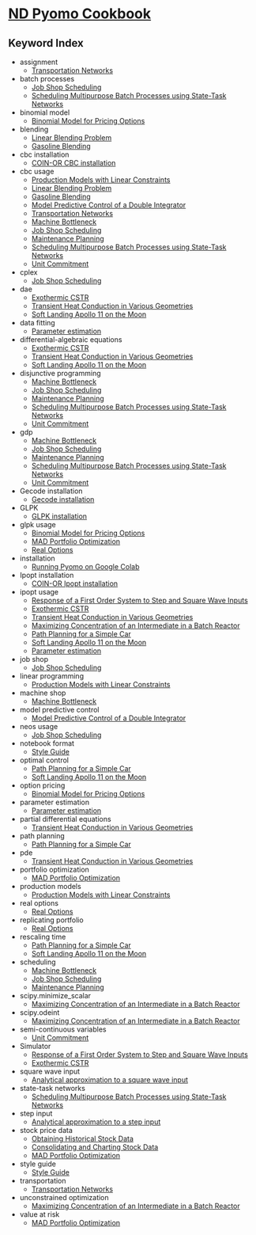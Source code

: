 # [ND Pyomo Cookbook](http://jckantor.github.io/ND-Pyomo-Cookbook/)
## Keyword Index

* assignment
    - [Transportation Networks](http://nbviewer.jupyter.org/github/jckantor/ND-Pyomo-Cookbook/blob/master/notebooks/03.01-Transportation-Networks.ipynb#Transportation-Networks)
* batch processes
    - [Job Shop Scheduling](http://nbviewer.jupyter.org/github/jckantor/ND-Pyomo-Cookbook/blob/master/notebooks/04.02-Job-Shop-Scheduling.ipynb#Job-Shop-Scheduling)
    - [Scheduling Multipurpose Batch Processes using State-Task Networks](http://nbviewer.jupyter.org/github/jckantor/ND-Pyomo-Cookbook/blob/master/notebooks/04.04-Scheduling-Multipurpose-Batch-Processes-using-State-Task_Networks.ipynb#Scheduling-Multipurpose-Batch-Processes-using-State-Task-Networks)
* binomial model
    - [Binomial Model for Pricing Options](http://nbviewer.jupyter.org/github/jckantor/ND-Pyomo-Cookbook/blob/master/notebooks/08.03-Binomial-Model-for-Pricing-Options.ipynb#Binomial-Model-for-Pricing-Options)
* blending
    - [Linear Blending Problem](http://nbviewer.jupyter.org/github/jckantor/ND-Pyomo-Cookbook/blob/master/notebooks/02.02-Linear-Blending-Problem.ipynb#Linear-Blending-Problem)
    - [Gasoline Blending](http://nbviewer.jupyter.org/github/jckantor/ND-Pyomo-Cookbook/blob/master/notebooks/02.04-Gasoline-Blending.ipynb#Gasoline-Blending)
* cbc installation
    - [COIN-OR CBC installation](http://nbviewer.jupyter.org/github/jckantor/ND-Pyomo-Cookbook/blob/master/notebooks/01.02-Running-Pyomo-on-Google-Colab.ipynb#COIN-OR-CBC-installation)
* cbc usage
    - [Production Models with Linear Constraints](http://nbviewer.jupyter.org/github/jckantor/ND-Pyomo-Cookbook/blob/master/notebooks/02.01-Production-Models-with-Linear-Constraints.ipynb#Production-Models-with-Linear-Constraints)
    - [Linear Blending Problem](http://nbviewer.jupyter.org/github/jckantor/ND-Pyomo-Cookbook/blob/master/notebooks/02.02-Linear-Blending-Problem.ipynb#Linear-Blending-Problem)
    - [Gasoline Blending](http://nbviewer.jupyter.org/github/jckantor/ND-Pyomo-Cookbook/blob/master/notebooks/02.04-Gasoline-Blending.ipynb#Gasoline-Blending)
    - [Model Predictive Control of a Double Integrator](http://nbviewer.jupyter.org/github/jckantor/ND-Pyomo-Cookbook/blob/master/notebooks/02.05-Model-Predictive-Control-of-a-Double-Integrator.ipynb#Model-Predictive-Control-of-a-Double-Integrator)
    - [Transportation Networks](http://nbviewer.jupyter.org/github/jckantor/ND-Pyomo-Cookbook/blob/master/notebooks/03.01-Transportation-Networks.ipynb#Transportation-Networks)
    - [Machine Bottleneck](http://nbviewer.jupyter.org/github/jckantor/ND-Pyomo-Cookbook/blob/master/notebooks/04.01-Machine-Bottleneck.ipynb#Machine-Bottleneck)
    - [Job Shop Scheduling](http://nbviewer.jupyter.org/github/jckantor/ND-Pyomo-Cookbook/blob/master/notebooks/04.02-Job-Shop-Scheduling.ipynb#Job-Shop-Scheduling)
    - [Maintenance Planning](http://nbviewer.jupyter.org/github/jckantor/ND-Pyomo-Cookbook/blob/master/notebooks/04.03-Maintenance-Planning.ipynb#Maintenance-Planning)
    - [Scheduling Multipurpose Batch Processes using State-Task Networks](http://nbviewer.jupyter.org/github/jckantor/ND-Pyomo-Cookbook/blob/master/notebooks/04.04-Scheduling-Multipurpose-Batch-Processes-using-State-Task_Networks.ipynb#Scheduling-Multipurpose-Batch-Processes-using-State-Task-Networks)
    - [Unit Commitment](http://nbviewer.jupyter.org/github/jckantor/ND-Pyomo-Cookbook/blob/master/notebooks/04.05-Unit-Commitment.ipynb#Unit-Commitment)
* cplex
    - [Job Shop Scheduling](http://nbviewer.jupyter.org/github/jckantor/ND-Pyomo-Cookbook/blob/master/notebooks/04.02-Job-Shop-Scheduling.ipynb#Job-Shop-Scheduling)
* dae
    - [Exothermic CSTR](http://nbviewer.jupyter.org/github/jckantor/ND-Pyomo-Cookbook/blob/master/notebooks/05.02-Exothermic-CSTR.ipynb#Exothermic-CSTR)
    - [Transient Heat Conduction in Various Geometries](http://nbviewer.jupyter.org/github/jckantor/ND-Pyomo-Cookbook/blob/master/notebooks/05.03-Heat_Conduction_in_Various_Geometries.ipynb#Transient-Heat-Conduction-in-Various-Geometries)
    - [Soft Landing Apollo 11 on the Moon](http://nbviewer.jupyter.org/github/jckantor/ND-Pyomo-Cookbook/blob/master/notebooks/06.04-Soft-Landing-Apollo-11-on-the-Moon.ipynb#Soft-Landing-Apollo-11-on-the-Moon)
* data fitting
    - [Parameter estimation](http://nbviewer.jupyter.org/github/jckantor/ND-Pyomo-Cookbook/blob/master/notebooks/07.01-Parameter-Estimation-Catalytic-Reactor.ipynb#Parameter-estimation)
* differential-algebraic equations
    - [Exothermic CSTR](http://nbviewer.jupyter.org/github/jckantor/ND-Pyomo-Cookbook/blob/master/notebooks/05.02-Exothermic-CSTR.ipynb#Exothermic-CSTR)
    - [Transient Heat Conduction in Various Geometries](http://nbviewer.jupyter.org/github/jckantor/ND-Pyomo-Cookbook/blob/master/notebooks/05.03-Heat_Conduction_in_Various_Geometries.ipynb#Transient-Heat-Conduction-in-Various-Geometries)
    - [Soft Landing Apollo 11 on the Moon](http://nbviewer.jupyter.org/github/jckantor/ND-Pyomo-Cookbook/blob/master/notebooks/06.04-Soft-Landing-Apollo-11-on-the-Moon.ipynb#Soft-Landing-Apollo-11-on-the-Moon)
* disjunctive programming
    - [Machine Bottleneck](http://nbviewer.jupyter.org/github/jckantor/ND-Pyomo-Cookbook/blob/master/notebooks/04.01-Machine-Bottleneck.ipynb#Machine-Bottleneck)
    - [Job Shop Scheduling](http://nbviewer.jupyter.org/github/jckantor/ND-Pyomo-Cookbook/blob/master/notebooks/04.02-Job-Shop-Scheduling.ipynb#Job-Shop-Scheduling)
    - [Maintenance Planning](http://nbviewer.jupyter.org/github/jckantor/ND-Pyomo-Cookbook/blob/master/notebooks/04.03-Maintenance-Planning.ipynb#Maintenance-Planning)
    - [Scheduling Multipurpose Batch Processes using State-Task Networks](http://nbviewer.jupyter.org/github/jckantor/ND-Pyomo-Cookbook/blob/master/notebooks/04.04-Scheduling-Multipurpose-Batch-Processes-using-State-Task_Networks.ipynb#Scheduling-Multipurpose-Batch-Processes-using-State-Task-Networks)
    - [Unit Commitment](http://nbviewer.jupyter.org/github/jckantor/ND-Pyomo-Cookbook/blob/master/notebooks/04.05-Unit-Commitment.ipynb#Unit-Commitment)
* gdp
    - [Machine Bottleneck](http://nbviewer.jupyter.org/github/jckantor/ND-Pyomo-Cookbook/blob/master/notebooks/04.01-Machine-Bottleneck.ipynb#Machine-Bottleneck)
    - [Job Shop Scheduling](http://nbviewer.jupyter.org/github/jckantor/ND-Pyomo-Cookbook/blob/master/notebooks/04.02-Job-Shop-Scheduling.ipynb#Job-Shop-Scheduling)
    - [Maintenance Planning](http://nbviewer.jupyter.org/github/jckantor/ND-Pyomo-Cookbook/blob/master/notebooks/04.03-Maintenance-Planning.ipynb#Maintenance-Planning)
    - [Scheduling Multipurpose Batch Processes using State-Task Networks](http://nbviewer.jupyter.org/github/jckantor/ND-Pyomo-Cookbook/blob/master/notebooks/04.04-Scheduling-Multipurpose-Batch-Processes-using-State-Task_Networks.ipynb#Scheduling-Multipurpose-Batch-Processes-using-State-Task-Networks)
    - [Unit Commitment](http://nbviewer.jupyter.org/github/jckantor/ND-Pyomo-Cookbook/blob/master/notebooks/04.05-Unit-Commitment.ipynb#Unit-Commitment)
* Gecode installation
    - [Gecode installation](http://nbviewer.jupyter.org/github/jckantor/ND-Pyomo-Cookbook/blob/master/notebooks/01.02-Running-Pyomo-on-Google-Colab.ipynb#Gecode-installation)
* GLPK
    - [GLPK installation](http://nbviewer.jupyter.org/github/jckantor/ND-Pyomo-Cookbook/blob/master/notebooks/01.02-Running-Pyomo-on-Google-Colab.ipynb#GLPK-installation)
* glpk usage
    - [Binomial Model for Pricing Options](http://nbviewer.jupyter.org/github/jckantor/ND-Pyomo-Cookbook/blob/master/notebooks/08.03-Binomial-Model-for-Pricing-Options.ipynb#Binomial-Model-for-Pricing-Options)
    - [MAD Portfolio Optimization](http://nbviewer.jupyter.org/github/jckantor/ND-Pyomo-Cookbook/blob/master/notebooks/08.04-MAD-Portfolio-Optimization.ipynb#MAD-Portfolio-Optimization)
    - [Real Options](http://nbviewer.jupyter.org/github/jckantor/ND-Pyomo-Cookbook/blob/master/notebooks/08.05-Real-Options.ipynb#Real-Options)
* installation
    - [Running Pyomo on Google Colab](http://nbviewer.jupyter.org/github/jckantor/ND-Pyomo-Cookbook/blob/master/notebooks/01.02-Running-Pyomo-on-Google-Colab.ipynb#Running-Pyomo-on-Google-Colab)
* Ipopt installation
    - [COIN-OR Ipopt installation](http://nbviewer.jupyter.org/github/jckantor/ND-Pyomo-Cookbook/blob/master/notebooks/01.02-Running-Pyomo-on-Google-Colab.ipynb#COIN-OR-Ipopt-installation)
* ipopt usage
    - [Response of a First Order System to Step and Square Wave Inputs](http://nbviewer.jupyter.org/github/jckantor/ND-Pyomo-Cookbook/blob/master/notebooks/05.01-Response-of-a-First-Order-System-to-Step-and-Square-Wave-Inputs.ipynb#Response-of-a-First-Order-System-to-Step-and-Square-Wave-Inputs)
    - [Exothermic CSTR](http://nbviewer.jupyter.org/github/jckantor/ND-Pyomo-Cookbook/blob/master/notebooks/05.02-Exothermic-CSTR.ipynb#Exothermic-CSTR)
    - [Transient Heat Conduction in Various Geometries](http://nbviewer.jupyter.org/github/jckantor/ND-Pyomo-Cookbook/blob/master/notebooks/05.03-Heat_Conduction_in_Various_Geometries.ipynb#Transient-Heat-Conduction-in-Various-Geometries)
    - [Maximizing Concentration of an Intermediate in a Batch Reactor](http://nbviewer.jupyter.org/github/jckantor/ND-Pyomo-Cookbook/blob/master/notebooks/06.02-Maximizing-Concentration-of-an-Intermediate-in-a-Batch-Reactor.ipynb#Maximizing-Concentration-of-an-Intermediate-in-a-Batch-Reactor)
    - [Path Planning for a Simple Car](http://nbviewer.jupyter.org/github/jckantor/ND-Pyomo-Cookbook/blob/master/notebooks/06.03-Path-Planning-for-a-Simple-Car.ipynb#Path-Planning-for-a-Simple-Car)
    - [Soft Landing Apollo 11 on the Moon](http://nbviewer.jupyter.org/github/jckantor/ND-Pyomo-Cookbook/blob/master/notebooks/06.04-Soft-Landing-Apollo-11-on-the-Moon.ipynb#Soft-Landing-Apollo-11-on-the-Moon)
    - [Parameter estimation](http://nbviewer.jupyter.org/github/jckantor/ND-Pyomo-Cookbook/blob/master/notebooks/07.01-Parameter-Estimation-Catalytic-Reactor.ipynb#Parameter-estimation)
* job shop
    - [Job Shop Scheduling](http://nbviewer.jupyter.org/github/jckantor/ND-Pyomo-Cookbook/blob/master/notebooks/04.02-Job-Shop-Scheduling.ipynb#Job-Shop-Scheduling)
* linear programming
    - [Production Models with Linear Constraints](http://nbviewer.jupyter.org/github/jckantor/ND-Pyomo-Cookbook/blob/master/notebooks/02.01-Production-Models-with-Linear-Constraints.ipynb#Production-Models-with-Linear-Constraints)
* machine shop
    - [Machine Bottleneck](http://nbviewer.jupyter.org/github/jckantor/ND-Pyomo-Cookbook/blob/master/notebooks/04.01-Machine-Bottleneck.ipynb#Machine-Bottleneck)
* model predictive control
    - [Model Predictive Control of a Double Integrator](http://nbviewer.jupyter.org/github/jckantor/ND-Pyomo-Cookbook/blob/master/notebooks/02.05-Model-Predictive-Control-of-a-Double-Integrator.ipynb#Model-Predictive-Control-of-a-Double-Integrator)
* neos usage
    - [Job Shop Scheduling](http://nbviewer.jupyter.org/github/jckantor/ND-Pyomo-Cookbook/blob/master/notebooks/04.02-Job-Shop-Scheduling.ipynb#Job-Shop-Scheduling)
* notebook format
    - [Style Guide](http://nbviewer.jupyter.org/github/jckantor/ND-Pyomo-Cookbook/blob/master/notebooks/A.00-Style-Guide.ipynb#Style-Guide)
* optimal control
    - [Path Planning for a Simple Car](http://nbviewer.jupyter.org/github/jckantor/ND-Pyomo-Cookbook/blob/master/notebooks/06.03-Path-Planning-for-a-Simple-Car.ipynb#Path-Planning-for-a-Simple-Car)
    - [Soft Landing Apollo 11 on the Moon](http://nbviewer.jupyter.org/github/jckantor/ND-Pyomo-Cookbook/blob/master/notebooks/06.04-Soft-Landing-Apollo-11-on-the-Moon.ipynb#Soft-Landing-Apollo-11-on-the-Moon)
* option pricing
    - [Binomial Model for Pricing Options](http://nbviewer.jupyter.org/github/jckantor/ND-Pyomo-Cookbook/blob/master/notebooks/08.03-Binomial-Model-for-Pricing-Options.ipynb#Binomial-Model-for-Pricing-Options)
* parameter estimation
    - [Parameter estimation](http://nbviewer.jupyter.org/github/jckantor/ND-Pyomo-Cookbook/blob/master/notebooks/07.01-Parameter-Estimation-Catalytic-Reactor.ipynb#Parameter-estimation)
* partial differential equations
    - [Transient Heat Conduction in Various Geometries](http://nbviewer.jupyter.org/github/jckantor/ND-Pyomo-Cookbook/blob/master/notebooks/05.03-Heat_Conduction_in_Various_Geometries.ipynb#Transient-Heat-Conduction-in-Various-Geometries)
* path planning
    - [Path Planning for a Simple Car](http://nbviewer.jupyter.org/github/jckantor/ND-Pyomo-Cookbook/blob/master/notebooks/06.03-Path-Planning-for-a-Simple-Car.ipynb#Path-Planning-for-a-Simple-Car)
* pde
    - [Transient Heat Conduction in Various Geometries](http://nbviewer.jupyter.org/github/jckantor/ND-Pyomo-Cookbook/blob/master/notebooks/05.03-Heat_Conduction_in_Various_Geometries.ipynb#Transient-Heat-Conduction-in-Various-Geometries)
* portfolio optimization
    - [MAD Portfolio Optimization](http://nbviewer.jupyter.org/github/jckantor/ND-Pyomo-Cookbook/blob/master/notebooks/08.04-MAD-Portfolio-Optimization.ipynb#MAD-Portfolio-Optimization)
* production models
    - [Production Models with Linear Constraints](http://nbviewer.jupyter.org/github/jckantor/ND-Pyomo-Cookbook/blob/master/notebooks/02.01-Production-Models-with-Linear-Constraints.ipynb#Production-Models-with-Linear-Constraints)
* real options
    - [Real Options](http://nbviewer.jupyter.org/github/jckantor/ND-Pyomo-Cookbook/blob/master/notebooks/08.05-Real-Options.ipynb#Real-Options)
* replicating portfolio
    - [Real Options](http://nbviewer.jupyter.org/github/jckantor/ND-Pyomo-Cookbook/blob/master/notebooks/08.05-Real-Options.ipynb#Real-Options)
* rescaling time
    - [Path Planning for a Simple Car](http://nbviewer.jupyter.org/github/jckantor/ND-Pyomo-Cookbook/blob/master/notebooks/06.03-Path-Planning-for-a-Simple-Car.ipynb#Path-Planning-for-a-Simple-Car)
    - [Soft Landing Apollo 11 on the Moon](http://nbviewer.jupyter.org/github/jckantor/ND-Pyomo-Cookbook/blob/master/notebooks/06.04-Soft-Landing-Apollo-11-on-the-Moon.ipynb#Soft-Landing-Apollo-11-on-the-Moon)
* scheduling
    - [Machine Bottleneck](http://nbviewer.jupyter.org/github/jckantor/ND-Pyomo-Cookbook/blob/master/notebooks/04.01-Machine-Bottleneck.ipynb#Machine-Bottleneck)
    - [Job Shop Scheduling](http://nbviewer.jupyter.org/github/jckantor/ND-Pyomo-Cookbook/blob/master/notebooks/04.02-Job-Shop-Scheduling.ipynb#Job-Shop-Scheduling)
    - [Maintenance Planning](http://nbviewer.jupyter.org/github/jckantor/ND-Pyomo-Cookbook/blob/master/notebooks/04.03-Maintenance-Planning.ipynb#Maintenance-Planning)
* scipy.minimize_scalar
    - [Maximizing Concentration of an Intermediate in a Batch Reactor](http://nbviewer.jupyter.org/github/jckantor/ND-Pyomo-Cookbook/blob/master/notebooks/06.02-Maximizing-Concentration-of-an-Intermediate-in-a-Batch-Reactor.ipynb#Maximizing-Concentration-of-an-Intermediate-in-a-Batch-Reactor)
* scipy.odeint
    - [Maximizing Concentration of an Intermediate in a Batch Reactor](http://nbviewer.jupyter.org/github/jckantor/ND-Pyomo-Cookbook/blob/master/notebooks/06.02-Maximizing-Concentration-of-an-Intermediate-in-a-Batch-Reactor.ipynb#Maximizing-Concentration-of-an-Intermediate-in-a-Batch-Reactor)
* semi-continuous variables
    - [Unit Commitment](http://nbviewer.jupyter.org/github/jckantor/ND-Pyomo-Cookbook/blob/master/notebooks/04.05-Unit-Commitment.ipynb#Unit-Commitment)
* Simulator
    - [Response of a First Order System to Step and Square Wave Inputs](http://nbviewer.jupyter.org/github/jckantor/ND-Pyomo-Cookbook/blob/master/notebooks/05.01-Response-of-a-First-Order-System-to-Step-and-Square-Wave-Inputs.ipynb#Response-of-a-First-Order-System-to-Step-and-Square-Wave-Inputs)
    - [Exothermic CSTR](http://nbviewer.jupyter.org/github/jckantor/ND-Pyomo-Cookbook/blob/master/notebooks/05.02-Exothermic-CSTR.ipynb#Exothermic-CSTR)
* square wave input
    - [Analytical approximation to a square wave input](http://nbviewer.jupyter.org/github/jckantor/ND-Pyomo-Cookbook/blob/master/notebooks/05.01-Response-of-a-First-Order-System-to-Step-and-Square-Wave-Inputs.ipynb#Analytical-approximation-to-a-square-wave-input)
* state-task networks
    - [Scheduling Multipurpose Batch Processes using State-Task Networks](http://nbviewer.jupyter.org/github/jckantor/ND-Pyomo-Cookbook/blob/master/notebooks/04.04-Scheduling-Multipurpose-Batch-Processes-using-State-Task_Networks.ipynb#Scheduling-Multipurpose-Batch-Processes-using-State-Task-Networks)
* step input
    - [Analytical approximation to a step input](http://nbviewer.jupyter.org/github/jckantor/ND-Pyomo-Cookbook/blob/master/notebooks/05.01-Response-of-a-First-Order-System-to-Step-and-Square-Wave-Inputs.ipynb#Analytical-approximation-to-a-step-input)
* stock price data
    - [Obtaining Historical Stock Data](http://nbviewer.jupyter.org/github/jckantor/ND-Pyomo-Cookbook/blob/master/notebooks/08.01-Obtaining-Historical-Stock_-ata.ipynb#Obtaining-Historical-Stock-Data)
    - [Consolidating and Charting Stock Data](http://nbviewer.jupyter.org/github/jckantor/ND-Pyomo-Cookbook/blob/master/notebooks/08.02-Consolidating-and-Charting-Stock-Data.ipynb#Consolidating-and-Charting-Stock-Data)
    - [MAD Portfolio Optimization](http://nbviewer.jupyter.org/github/jckantor/ND-Pyomo-Cookbook/blob/master/notebooks/08.04-MAD-Portfolio-Optimization.ipynb#MAD-Portfolio-Optimization)
* style guide
    - [Style Guide](http://nbviewer.jupyter.org/github/jckantor/ND-Pyomo-Cookbook/blob/master/notebooks/A.00-Style-Guide.ipynb#Style-Guide)
* transportation
    - [Transportation Networks](http://nbviewer.jupyter.org/github/jckantor/ND-Pyomo-Cookbook/blob/master/notebooks/03.01-Transportation-Networks.ipynb#Transportation-Networks)
* unconstrained optimization
    - [Maximizing Concentration of an Intermediate in a Batch Reactor](http://nbviewer.jupyter.org/github/jckantor/ND-Pyomo-Cookbook/blob/master/notebooks/06.02-Maximizing-Concentration-of-an-Intermediate-in-a-Batch-Reactor.ipynb#Maximizing-Concentration-of-an-Intermediate-in-a-Batch-Reactor)
* value at risk
    - [MAD Portfolio Optimization](http://nbviewer.jupyter.org/github/jckantor/ND-Pyomo-Cookbook/blob/master/notebooks/08.04-MAD-Portfolio-Optimization.ipynb#MAD-Portfolio-Optimization)
